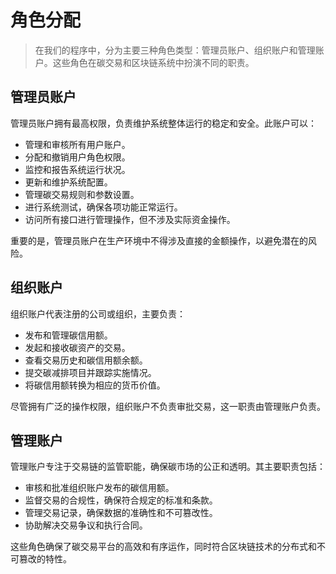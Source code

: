 # 角色分配

> 在我们的程序中，分为主要三种角色类型：管理员账户、组织账户和管理账户。这些角色在碳交易和区块链系统中扮演不同的职责。

## 管理员账户

管理员账户拥有最高权限，负责维护系统整体运行的稳定和安全。此账户可以：

- 管理和审核所有用户账户。
- 分配和撤销用户角色权限。
- 监控和报告系统运行状况。
- 更新和维护系统配置。
- 管理碳交易规则和参数设置。
- 进行系统测试，确保各项功能正常运行。
- 访问所有接口进行管理操作，但不涉及实际资金操作。

重要的是，管理员账户在生产环境中不得涉及直接的金额操作，以避免潜在的风险。

## 组织账户

组织账户代表注册的公司或组织，主要负责：

- 发布和管理碳信用额。
- 发起和接收碳资产的交易。
- 查看交易历史和碳信用额余额。
- 提交碳减排项目并跟踪实施情况。
- 将碳信用额转换为相应的货币价值。

尽管拥有广泛的操作权限，组织账户不负责审批交易，这一职责由管理账户负责。

## 管理账户

管理账户专注于交易链的监管职能，确保碳市场的公正和透明。其主要职责包括：

- 审核和批准组织账户发布的碳信用额。
- 监督交易的合规性，确保符合规定的标准和条款。
- 管理交易记录，确保数据的准确性和不可篡改性。
- 协助解决交易争议和执行合同。

这些角色确保了碳交易平台的高效和有序运作，同时符合区块链技术的分布式和不可篡改的特性。